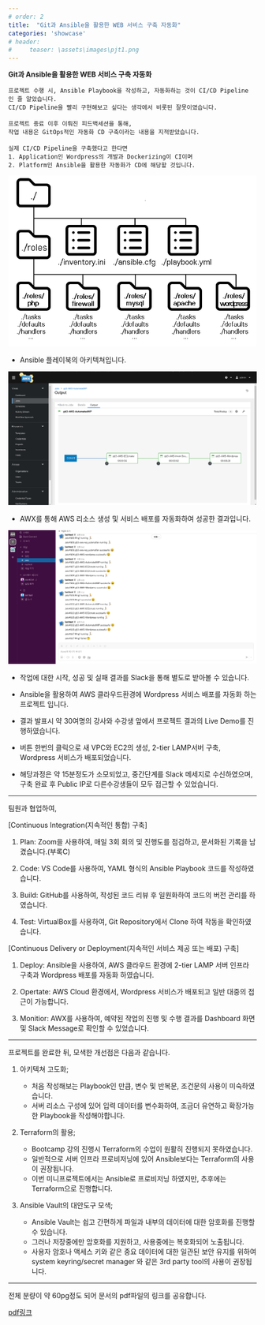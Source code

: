 ```yaml
---
# order: 2
title:  "Git과 Ansible을 활용한 WEB 서비스 구축 자동화"
categories: 'showcase'
# header:
#     teaser: \assets\images\pjt1.png
---
```


**Git과 Ansible을 활용한 WEB 서비스 구축 자동화**  

```
프로젝트 수행 시, Ansible Playbook을 작성하고, 자동화하는 것이 CI/CD Pipeline 인 줄 알았습니다.
CI/CD Pipeline을 빨리 구현해보고 싶다는 생각에서 비롯된 잘못이였습니다.

프로젝트 종료 이후 이뤄진 피드백세션을 통해,
작업 내용은 GitOps적인 자동화 CD 구축이라는 내용을 지적받았습니다.

실제 CI/CD Pipeline을 구축했다고 한다면
1. Application인 Wordpress의 개발과 Dockerizing이 CI이며
2. Platform인 Ansible을 활용한 자동화가 CD에 해당할 것입니다.
```



![asbarch](/assets/images/asbarchi.png)  
- Ansible 플레이북의 아키텍쳐입니다.  

![result](/assets/images/awx.png)  
- AWX를 통해 AWS 리소스 생성 및 서비스 배포를 자동화하여 성공한 결과입니다.  

![msgresult](/assets/images/pjt3msg.png)  
- 작업에 대한 시작, 성공 및 실패 결과를 Slack을 통해 별도로 받아볼 수 있습니다.   

- Ansible을 활용하여 AWS 클라우드환경에 Wordpress 서비스 배포를 자동화 하는 프로젝트 입니다.  

- 결과 발표시 약 30여명의 강사와 수강생 앞에서 프로젝트 결과의 Live Demo를 진행하였습니다.  

- 버튼 한번의 클릭으로 새 VPC와 EC2의 생성, 2-tier LAMP서버 구축, Wordpress 서비스가 배포되었습니다.

- 해당과정은 약 15분정도가 소모되었고, 중간단계를 Slack 메세지로 수신하였으며, 구축 완료 후 Public IP로 다른수강생들이 모두 접근할 수 있었습니다.

---

팀원과 협업하여,  

[Continuous Integration(지속적인 통합) 구축]  

1. Plan: Zoom을 사용하여, 매일 3회 회의 및 진행도를 점검하고, 문서화된 기록을 남겼습니다.(부록C)  

2. Code: VS Code를 사용하여, YAML 형식의 Ansible Playbook 코드를 작성하였습니다.  

3. Build: GitHub를 사용하여, 작성된 코드 리뷰 후 일원화하여 코드의 버전 관리를 하였습니다.  

4. Test: VirtualBox를 사용하여, Git Repository에서 Clone 하여 작동을 확인하였습니다.  

[Continuous Delivery or Deployment(지속적인 서비스 제공 또는 배포) 구축]  

1. Deploy: Ansible을 사용하여, AWS 클라우드 환경에 2-tier LAMP 서버 인프라 구축과 Wordpress 배포를 자동화 하였습니다.  

2. Opertate: AWS Cloud 환경에서, Wordpress 서비스가 배포되고 일반 대중의 접근이 가능합니다.  

3. Monitior: AWX를 사용하여, 예약된 작업의 진행 및 수행 결과를 Dashboard 화면 및 Slack Message로 확인할 수 있었습니다.  

---

프로젝트를 완료한 뒤, 모색한 개선점은 다음과 같습니다.

1. 아키텍쳐 고도화;
    - 처음 작성해보는 Playbook인 만큼, 변수 및 반복문, 조건문의 사용이 미숙하였습니다.
    - 서버 리소스 구성에 있어 입력 데이터를 변수화하여, 조금더 유연하고 확장가능한 Playbook을 작성해야합니다.

2. Terraform의 활용;
    - Bootcamp 강의 진행시 Terraform의 수업이 원활히 진행되지 못하였습니다.
    - 일반적으로 서버 인프라 프로비저닝에 있어 Ansible보다는 Terraform의 사용이 권장됩니다.
    - 이번 미니프로젝트에서는 Ansible로 프로비저닝 하였지만, 추후에는 Terraform으로 진행합니다.

3. Ansible Vault의 대안도구 모색;
    - Ansible Vault는 쉽고 간편하게 파일과 내부의 데이터에 대한 암호화를 진행할 수 있습니다.
    - 그러나 저장중에만 암호화를 지원하고, 사용중에는 복호화되어 노출됩니다.
    - 사용자 암호나 액세스 키와 같은 중요 데이터에 대한 일관된 보안 유지를 위하여 system keyring/secret manager 와 같은 3rd party tool의 사용이 권장됩니다. 

---

전체 분량이 약 60pg정도 되어 문서의 pdf파일의 링크를 공유합니다.

[pdf링크](https://drive.google.com/file/d/1ohMyzBGHYVbi0d3sP1ZxGpmKHBeJDddt/view?usp=sharing)


